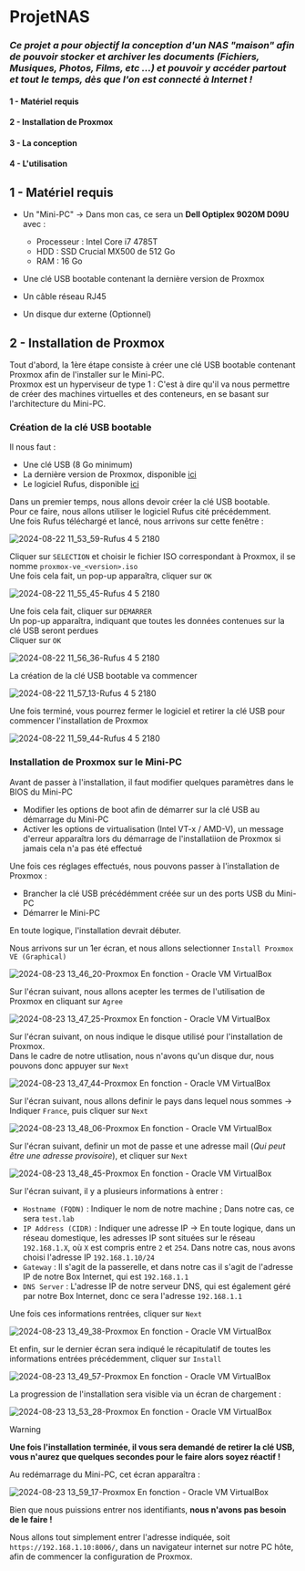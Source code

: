 # ProjetNAS

### *Ce projet a pour objectif la conception d'un NAS "maison" afin de pouvoir stocker et archiver les documents (Fichiers, Musiques, Photos, Films, etc ...) et pouvoir y accéder partout et tout le temps, dès que l'on est connecté à Internet !*

#### 1 - Matériel requis
#### 2 - Installation de Proxmox
#### 3 - La conception
#### 4 - L'utilisation


## 1 - Matériel requis
- Un "Mini-PC" -> Dans mon cas, ce sera un **Dell Optiplex 9020M D09U** avec :
  - Processeur : Intel Core i7 4785T
  - HDD : SSD Crucial MX500 de 512 Go
  - RAM : 16 Go
 
- Une clé USB bootable contenant la dernière version de Proxmox
- Un câble réseau RJ45
- Un disque dur externe (Optionnel)

## 2 - Installation de Proxmox
Tout d'abord, la 1ère étape consiste à créer une clé USB bootable contenant Proxmox afin de l'installer sur le Mini-PC.  
Proxmox est un hyperviseur de type 1 : C'est à dire qu'il va nous permettre de créer des machines virtuelles et des conteneurs, en se basant sur l'architecture du Mini-PC.

### Création de la clé USB bootable  
  
Il nous faut : 
- Une clé USB (8 Go minimum)
- La dernière version de Proxmox, disponible [ici](https://enterprise.proxmox.com/iso/proxmox-ve_8.2-1.iso)
- Le logiciel Rufus, disponible [ici](https://github.com/pbatard/rufus/releases/download/v4.5/rufus-4.5.exe)

Dans un premier temps, nous allons devoir créer la clé USB bootable.  
Pour ce faire, nous allons utiliser le logiciel Rufus cité précédemment.  
Une fois Rufus téléchargé et lancé, nous arrivons sur cette fenêtre : 

![2024-08-22 11_53_59-Rufus 4 5 2180](https://github.com/user-attachments/assets/8b58a9ea-22f5-46bd-84e4-fcb001dca097)

Cliquer sur `SELECTION` et choisir le fichier ISO correspondant à Proxmox, il se nomme `proxmox-ve_<version>.iso`  
Une fois cela fait, un pop-up apparaîtra, cliquer sur `OK`

![2024-08-22 11_55_45-Rufus 4 5 2180](https://github.com/user-attachments/assets/359f5c8d-b1f3-4a74-bde5-a010b5e9e895)

Une fois cela fait, cliquer sur `DEMARRER`  
Un pop-up apparaîtra, indiquant que toutes les données contenues sur la clé USB seront perdues  
Cliquer sur `OK`

![2024-08-22 11_56_36-Rufus 4 5 2180](https://github.com/user-attachments/assets/a2a7e601-10de-4db8-9f7b-dd27e6109fcc)

La création de la clé USB bootable va commencer

![2024-08-22 11_57_13-Rufus 4 5 2180](https://github.com/user-attachments/assets/974e41a1-686d-4135-9fdc-421152dc4718)

Une fois terminé, vous pourrez fermer le logiciel et retirer la clé USB pour commencer l'installation de Proxmox

![2024-08-22 11_59_44-Rufus 4 5 2180](https://github.com/user-attachments/assets/2c1ecef5-0d50-49e4-8344-e13360474e56)

  
### Installation de Proxmox sur le Mini-PC

Avant de passer à l'installation, il faut modifier quelques paramètres dans le BIOS du Mini-PC
- Modifier les options de boot afin de démarrer sur la clé USB au démarrage du Mini-PC
- Activer les options de virtualisation (Intel VT-x / AMD-V), un message d'erreur apparaîtra lors du démarrage de l'installatiion de Proxmox si jamais cela n'a pas été effectué

Une fois ces réglages effectués, nous pouvons passer à l'installation de Proxmox : 
- Brancher la clé USB précédémment créée sur un des ports USB du Mini-PC
- Démarrer le Mini-PC

En toute logique, l'installation devrait débuter.

Nous arrivons sur un 1er écran, et nous allons selectionner `Install Proxmox VE (Graphical)`

![2024-08-23 13_46_20-Proxmox  En fonction  - Oracle VM VirtualBox](https://github.com/user-attachments/assets/a8700f66-e7fb-41ef-b025-0cb5c1412d6c)

Sur l'écran suivant, nous allons acepter les termes de l'utilisation de Proxmox en cliquant sur `Agree`

![2024-08-23 13_47_25-Proxmox  En fonction  - Oracle VM VirtualBox](https://github.com/user-attachments/assets/2c292534-7513-4326-ad06-e32ed42b14fd)

Sur l'écran suivant, on nous indique le disque utilisé pour l'installation de Proxmox.  
Dans le cadre de notre utlisation, nous n'avons qu'un disque dur, nous pouvons donc appuyer sur `Next`

![2024-08-23 13_47_44-Proxmox  En fonction  - Oracle VM VirtualBox](https://github.com/user-attachments/assets/5dec3625-57c8-4e8c-b44f-902c404e9759)

Sur l'écran suivant, nous allons definir le pays dans lequel nous sommes -> Indiquer `France`, puis cliquer sur `Next`

![2024-08-23 13_48_06-Proxmox  En fonction  - Oracle VM VirtualBox](https://github.com/user-attachments/assets/f9e1bca6-eb7e-430e-8006-6a1b00041461)

Sur l'écran suivant, definir un mot de passe et une adresse mail (*Qui peut être une adresse provisoire*), et cliquer sur `Next`

![2024-08-23 13_48_45-Proxmox  En fonction  - Oracle VM VirtualBox](https://github.com/user-attachments/assets/37d21d52-2c42-4d16-816d-0981bad81d23)

Sur l'écran suivant, il y a plusieurs informations à entrer : 
- `Hostname (FQDN)` : Indiquer le nom de notre machine ; Dans notre cas, ce sera `test.lab`
- `IP Address (CIDR)` : Indiquer une adresse IP -> En toute logique, dans un réseau domestique, les adresses IP sont situées sur le réseau `192.168.1.X`, où `X` est compris entre `2` et `254`. Dans notre cas, nous avons choisi l'adresse IP `192.168.1.10/24`
- `Gateway` : Il s'agit de la passerelle, et dans notre cas il s'agit de l'adresse IP de notre Box Internet, qui est `192.168.1.1`
- `DNS Server` : L'adresse IP de notre serveur DNS, qui est également géré par notre Box Internet, donc ce sera l'adresse `192.168.1.1`

Une fois ces informations rentrées, cliquer sur `Next`

![2024-08-23 13_49_38-Proxmox  En fonction  - Oracle VM VirtualBox](https://github.com/user-attachments/assets/81eb89a0-61df-4579-9699-c96dd8093588)

Et enfin, sur le dernier écran sera indiqué le récapitulatif de toutes les informations entrées précédemment, cliquer sur `Install`

![2024-08-23 13_49_57-Proxmox  En fonction  - Oracle VM VirtualBox](https://github.com/user-attachments/assets/2302b22f-5f19-4d08-873e-85800c341056)

La progression de l'installation sera visible via un écran de chargement : 

![2024-08-23 13_53_28-Proxmox  En fonction  - Oracle VM VirtualBox](https://github.com/user-attachments/assets/f5233a67-c65a-4aa1-8408-f886b1a8bf88)

> [!WARNING]
> **Une fois l'installation terminée, il vous sera demandé de retirer la clé USB, vous n'aurez que quelques secondes pour le faire alors soyez réactif !**

Au redémarrage du Mini-PC, cet écran apparaîtra : 

![2024-08-23 13_59_17-Proxmox  En fonction  - Oracle VM VirtualBox](https://github.com/user-attachments/assets/8486c4f0-8741-472d-ba98-c8d49f862413)

Bien que nous puissions entrer nos identifiants, **nous n'avons pas besoin de le faire !**  
  
Nous allons tout simplement entrer l'adresse indiquée, soit `https://192.168.1.10:8006/`, dans un navigateur internet sur notre PC hôte, afin de commencer la configuration de Proxmox.






